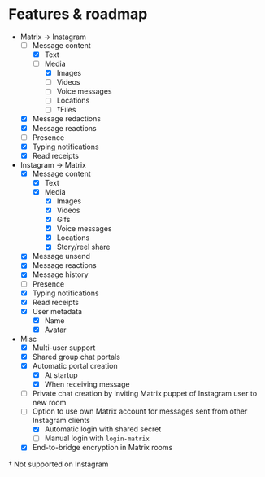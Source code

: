 # Features & roadmap

* Matrix → Instagram
  * [ ] Message content
    * [x] Text
    * [ ] Media
      * [x] Images
      * [ ] Videos
      * [ ] Voice messages
      * [ ] Locations
      * [ ] †Files
  * [x] Message redactions
  * [x] Message reactions
  * [ ] Presence
  * [x] Typing notifications
  * [x] Read receipts
* Instagram → Matrix
  * [x] Message content
    * [x] Text
    * [x] Media
      * [x] Images
      * [x] Videos
      * [x] Gifs
      * [x] Voice messages
      * [x] Locations
      * [x] Story/reel share
  * [x] Message unsend
  * [x] Message reactions
  * [x] Message history
  * [ ] Presence
  * [x] Typing notifications
  * [x] Read receipts
  * [x] User metadata
    * [x] Name
    * [x] Avatar
* Misc
  * [x] Multi-user support
  * [x] Shared group chat portals
  * [x] Automatic portal creation
    * [x] At startup
    * [x] When receiving message
  * [ ] Private chat creation by inviting Matrix puppet of Instagram user to new room
  * [ ] Option to use own Matrix account for messages sent from other Instagram clients
    * [x] Automatic login with shared secret
    * [ ] Manual login with `login-matrix`
  * [x] End-to-bridge encryption in Matrix rooms

† Not supported on Instagram
